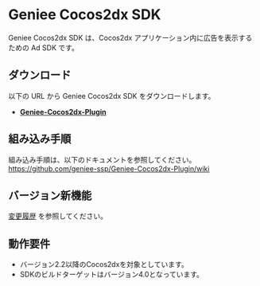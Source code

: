# Geniee Cocos2dx SDK

Geniee Cocos2dx SDK は、Cocos2dx アプリケーション内に広告を表示するための Ad SDK です。

## ダウンロード

以下の URL から Geniee Cocos2dx SDK をダウンロードします。

- **[Geniee-Cocos2dx-Plugin](https://github.com/geniee-ssp/Geniee-Cocos2dx-Plugin/releases)**

## 組み込み手順

組み込み手順は、以下のドキュメントを参照してください。  
<https://github.com/geniee-ssp/Geniee-Cocos2dx-Plugin/wiki>

## バージョン新機能

[変更履歴](CHANGELOG.md) を参照してください。

## 動作要件

- バージョン2.2以降のCocos2dxを対象としています。
- SDKのビルドターゲットはバージョン4.0となっています。
